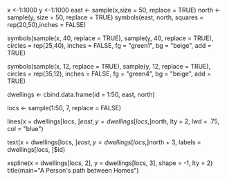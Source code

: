 x <-1:1000
y <-1:1000
east <- sample(x,size = 50, replace = TRUE)
north <- sample(y, size = 50, replace = TRUE)
symbols(east, north, squares = rep(20,50),inches = FALSE)


symbols(sample(x, 40, replace = TRUE),
        sample(y, 40, replace = TRUE),
        circles = rep(25,40),
        inches = FALSE,
        fg = "green1",
        bg = "beige",
        add = TRUE)

symbols(sample(x, 12, replace = TRUE),
        sample(y, 12, replace = TRUE),
        circles = rep(35,12),
        inches = FALSE,
        fg = "green4",
        bg = "beige",
        add = TRUE)

dwellings <- cbind.data.frame(id = 1:50, east, north)




locs <- sample(1:50, 7, replace = FALSE)

lines(x = dwellings[locs, ]$east,
      y = dwellings[locs, ]$north,
      lty = 2,
      lwd = .75,
      col = "blue")

text(x = dwellings[locs, ]$east,
     y = dwellings[locs, ]$north + 3,
     labels = dwellings[locs, ]$id)

xspline(x = dwellings[locs, 2],
        y = dwellings[locs, 3],
        shape = -1,
        lty = 2)
title(main="A Person's path between Homes")
